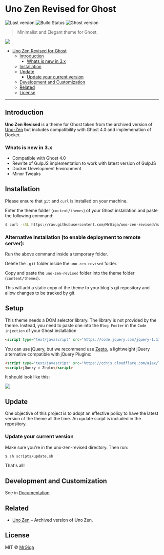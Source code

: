 # Uno Zen Revised for Ghost

![Last version](https://img.shields.io/github/tag/MrGiga/uno-zen-revised.svg?style=flat-square)
![Build Status](https://github.com/MrGiga/uno-zen-revised/actions/workflows/master.yml/badge.svg)
![Ghost version](https://img.shields.io/badge/Ghost-4.x-brightgreen.svg?style=flat-square)
<!-- ![Node version](https://img.shields.io/node/v/uno-zen-revised.svg?style=flat-square) -->

> Minimalist and Elegant theme for Ghost.

<img src="http://i.imgur.com/LCSB4Ca.jpg">

- [Uno Zen Revised for Ghost](#uno-zen-revised-for-ghost)
  * [Introduction](#introduction)
    + [Whats is new in 3.x](#whats-is-new-in-3x)
  * [Installation](#installation)
  * [Update](#update)
    + [Update your current version](#update-your-current-version)
  * [Development and Customization](#development-and-customization)
  * [Related](#related)
  * [License](#license)

---

## Introduction

**Uno Zen Revised** is a theme for Ghost taken from the archived version of [Uno-Zen](https://github.com/Kikobeats/uno-zen) but includes compatibility with Ghost 4.0 and implemenation of Docker.

### Whats is new in 3.x

- Compatible with Ghost 4.0
- Rewrite of GulpJS implementation to work with latest version of GulpJS
- Docker Development Environment
- Minor Tweaks

## Installation

Please ensure that `git` and `curl` is installed on your machine.

Enter the theme folder (`content/themes`) of your Ghost installation and paste the following command:

```bash
$ curl -sSL https://raw.githubusercontent.com/MrGiga/uno-zen-revised/master/scripts/install.sh | sh
```

### Alternative installation (to enable deployment to remote server):

Run the above command inside a temporary folder.

Delete the `.git` folder inside the `uno-zen-revised` folder.

Copy and paste the `uno-zen-revised` folder into the theme folder (`content/themes`).

This will add a static copy of the theme to your blog's git repository and allow changes to be tracked by git.

## Setup

This theme needs a DOM selector library. The library is not provided by the theme. Instead, you need to paste one into the `Blog Footer` in the `Code injection` of your Ghost installation:

```html
<script type="text/javascript" src="https://code.jquery.com/jquery-1.11.3.min.js"></script>
```

You can use jQuery, but we recommend use [Zepto](https://github.com/madrobby/zepto), a lightweight jQuery alternative compatible with jQuery Plugins:

```html
<script type="text/javascript" src="https://cdnjs.cloudflare.com/ajax/libs/zepto/1.1.6/zepto.min.js"></script>
<script>jQuery = Zepto</script>
```

It should look like this:

![](http://i.imgur.com/xUXdFeH.png)

## Update

One objective of this project is to adopt an effective policy to have the latest version of the theme all the time. An update script is included in the repository.

### Update your current version

Make sure you're in the uno-zen-revised directory. Then run:

```bash
$ sh scripts/update.sh
```

That's all!

## Development and Customization

See in [Documentation](https://github.com/MrGiga/uno-zen-revised/blob/master/DOCUMENTATION.md).

<!-- ## Showcase

<div align="center">
<a target="blank" href="http://johncurcio.com"><img src="http://i.imgur.com/crE8jt2.png"></a>
<a target="blank" href="http://www.evilsocket.net"><img src="http://i.imgur.com/qanAbQf.png"></a>
<a target="blank" href="http://pupboss.com"><img src="http://i.imgur.com/0AeVKgB.png"></a>
<a target="blank" href="http://robinz.in"><img src="http://i.imgur.com/qDAbrch.jpg" /></a>
</br>
</br>
.. and many, many more. <a href="https://github.com/Kikobeats/uno-zen/blob/master/SHOWCASE.md">See all</a>!.
</div> -->


## Related

* [Uno Zen](https://github.com/Kikobeats/uno-zen) – Archived version of Uno Zen.

## License

MIT © [MrGiga](johncurcio.com)
